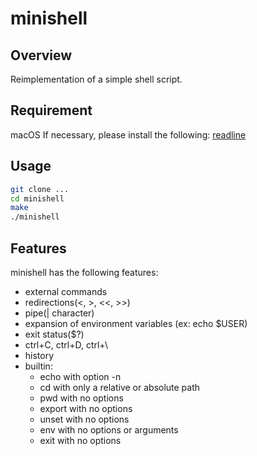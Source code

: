 # minishell

## Overview
Reimplementation of a simple shell script.

## Requirement
macOS
If necessary, please install the following: [readline](https://formulae.brew.sh/formula/readline)

## Usage
``` bash
git clone ...
cd minishell
make
./minishell
```

## Features
minishell has the following features:
- external commands
- redirections(<, >, <<, >>)
- pipe(| character)
- expansion of environment variables (ex: echo $USER)
- exit status($?)
- ctrl+C, ctrl+D, ctrl+\
- history
- builtin:
  - echo with option -n
  - cd with only a relative or absolute path
  - pwd with no options
  - export with no options
  - unset with no options
  - env with no options or arguments
  - exit with no options
